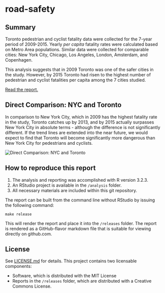 # road-safety

## Summary

Toronto pedestrian and cyclist fatality data were collected for the 7-year period of 2009-2015. Yearly *per capita* fatality rates were calculated based on Metro Area populations. Similar data were collected for comparable cities: New York City, Chicago, Los Angeles, London, Amsterdam, and Copenhagen.

This analysis suggests that in 2009 Toronto was one of the safer cities in the study.  However, by 2015 Toronto had risen to the highest number of pedestrian and cyclist fatalities per capita among the 7 cities studied.

[Read the report.](https://github.com/iandennismiller/road-safety/blob/master/releases/toronto-road-safety.md)

## Direct Comparison: NYC and Toronto

In comparison to New York City, which in 2009 has the highest fatality rate in the study, Toronto catches up by 2013, and by 2015 actually surpasses New York City in absolute terms - although the difference is not significantly different.  If the trend lines are extended into the near future, we would expect to find that Toronto will become significantly more dangerous than New York City for pedestrians and cyclists.

![Direct Comparison: NYC and Toronto](https://github.com/iandennismiller/road-safety/raw/master/releases/toronto-road-safety_files/figure-markdown_github/nyc_toronto-1.png)

## How to reproduce this report

1. The analysis and reporting was accomplished with R version 3.2.3.
2. An RStudio project is available in the `/analysis` folder.
3. All necessary materials are included within this git repository.

The report can be built from the command line without RStudio by issuing the following command:

    make release

This will render the report and place it into the `/releases` folder.  The report is rendered as a GitHub-flavor markdown file that is suitable for viewing directly on github.com.

## License

See [LICENSE.md](LICENSE.md) for details.  This project contains two licensable components:

- Software, which is distributed with the MIT License
- Reports in the `/releases` folder, which are distributed with a Creative Commons License.

